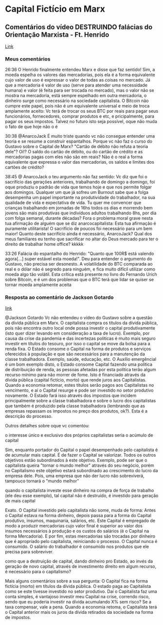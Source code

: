 # Capital Fictício em Marx


## Comentários do vídeo DESTRUINDO falácias do Orientação Marxista - Ft. Henrido

[Link](https://www.youtube.com/watch?v=6IkgPZ-zx9Q&t=3015s)

### Meus comentários

26:36 O Henrido finalmente entendeu Marx e disse que faz sentido!
Sim, a moeda espelha os valores das mercadorias, pois ela é a forma equivalente cujo valor de uso é expressar
o valor de todas as coisas no mercado. Já que a mercadoria é valor de uso (serve para atender uma necessidade humana)
e valor (é feita para ser trocada no mercado), mas o valor não se mostra na mercadoria, está sempre espelhado em outra
mercadoria, o dinheiro surge como necessário na sociedade capitalista. O Bitcoin não cumpre este papel,
pois não é um equivalente universal e meio de troca amplamente aceito: Vc terá de trocar os seus BTC por
reais para pagar seus funcionários, fornecedores, comprar produtos e etc, e pricipalmente, para pagar os seus impostos.
Talvez no futuro isto seja possível, oque não muda o fato de que hoje não o é

30:38 @AnarcoJack É muito triste quando vc não consegue entender uma teoria e se resume a construir espantalhos.
Porque vc não faz o curso do Gustavo sobre o Capital de Marx? "Cartão de débito não refuta a teoria dele"? Oi!?
O saldo do cartão de débito, ou do cartão de crédito e as mercadorias pagas com eles não são em reais?
Não é o real a forma equivalente que expressa o valor das mercadorias, os saldos e limites dos cartões de crédito?

38:45 @ AnarcoJack o teu argumento não faz sentido: Vc diz que foi o sacrifício das gerações anteriores,
trabalhando de domingo a domingo, foi oque produziu o padrão de vida que temos hoje e que nos permite folgar
aos domingos. Qualquer um que já sofreu um Burnout sabe que a folga desempenha um papel importante na produtividade
do trabalhador, na sua qualidade de vida e expectativa de vida. Tu quer me convencer que crianças trabalhando em
jornadas de 16hs todos os dias e morrendo bem jovens são mais produtivas que indivíduos adultos trabalhando 8hs,
por dia com folga semanal, durante décadas? Fora o problema moral grave nesta tua afirmação de alguém que se diz
anarcocapitalista: Esta tua afirmação é puramente utilitarista! O sacrifício de poucos foi necessário para um bem maior!
Quanto deste sacrifício ainda é necessário, AnarcoJack? Qual dos meus familiares
eu tenho que sacrificar no altar do Deus mercado para ter o direito de trabalhar home office? kkkkk

33:26 Falácia do espantalho do Henrido: "Quanto que 100R$ está valendo agora[...] super estável esta moeda!".
Deu para entender o argumento do Gustavo, não precisa ser desonesto. A volatilidade do BTC comparada ao real
e o dólar não é segredo para ninguém, e fica muito difícil utilizar como moeda algo tão volátil.
Esta crítica está presente no livro do Fernando Urich sobre Bitcoin, e é um dos problemas que o
BTC terá que lidar se quiser se tornar moeda amplamente aceita

### Resposta ao comentário de Jackson Gotardo

[link](https://www.youtube.com/watch?v=6IkgPZ-zx9Q&lc=UgwNP2j1eYrDf36pBdJ4AaABAg)

@Jackson Gotardo Vc não entendeu o vídeo do Gustavo sobre a questão da dívida pública em Marx. O capitalista compra os títulos da dívida pública, pois não encontra outro local onde possa investir o capital produtivamente (isto quer dizer levando em consideração a taxa de lucro). Exemplo, por causa da crise da pandemia e das incertezas políticas é muito mais seguro investir em títulos do tesouro, por isso o capital se move da bolsa para a renda fixa. O Estado consome o Capital na forma de produtos e serviços oferecidos à população e que são necessários para a manutenção da classe trabalhadora. Exemplo, saúde, educação, etc. O Auxílio emergêncial é um bom exemplo disto, o Estado consome Capital fazendo uma política de distribuição de renda, as pessoas afetadas por esta política terão algum recurso mínimo para não morrer de fome. Isto é financiado através da dívida pública (capital fictício, morto) que rende juros aos Capitalistas. Quando a economia retomar, estes títulos serão pagos aos Capitalistas no vencimento, e aí o Capital resurge e pode ser investido no setor produtivo novamente. O Estado fará isso através dos impostos que incidem principalmente sobre a classe trabalhadora e sobre o lucro dos capitalistas que também é produzido pela classe trabalhadora (lembrando que as empresas repassam os impostos no preço dos produtos, ok?). Esta é a descrição do processo.

Outros detalhes sobre oque vc comentou:

o interesse único e exclusivo dos próprios capitalistas seria o acúmulo de capital

Sim, enquanto portador do Capital o papel desempenhado pelo capitalista é de acumular mais capital. É de fazer o Capital se valorizar. Todos os outros objetivos estão subordinados à este objetivo. Exemplo, pode ser que o capitalista queira "tornar o mundo melhor" através do seu negócio, porém no Capitalismo este objetivo estará subordinado ao crescimento do lucro da empresa dele. Pois, uma empresa que não der lucro não sobreviverá, tampouco tornará o "mundo melhor"

quando o capitalista investe esse dinheiro na compra de força de trabalho (ele deu esse exemplo), tal capital não é destruído, é investido para geração de mais capital

Exato. O Capital investido pelo capitalista não some, muda de forma: Antes o Capital estava na forma dinheiro, depois passa para a forma do Capital produtivo, insumos, maquinaria, salários, etc. Este Capital é empregado de modo a produzir mercadorias cujo valor final é superior ao valor dos insumos necessários à produção e os custos do salários (é o Capital na forma Mercadoria). E por fim, estas mercadorias são trocadas por dinheiro que é apropriado pelo capitalista, reiniciando o processo. O Capital nunca é consumido. O salário do trabalhador é consumido nos produtos que ele precisa para sobreviver.

como que a destruição de capital, dando dinheiro pro Estado, ao invés da geração de novo capital, através de investimento direito em algum recurso, é necessário para o capitalismo?

Mais alguns comentários sobre a sua pergunta: O Capital fica na forma fictícia (morto) em títulos da dívida pública. O estado paga ao Capitalista como se este tivesse investido no setor produtivo. Daí o Capitalista faz uma conta simples, é vantajoso investir meu Capital na crise, correndo risco, sendo que eu poderia investir na dívida acumulando X% sem risco? Se a taxa compensar, vale a pena. Quando a economia retoma, o Capitalista terá o Capital anterior mais os juros da dívida retirados da sociedade na forma de impostos.
